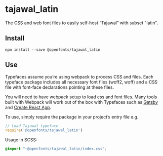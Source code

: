 
# tajawal_latin

The CSS and web font files to easily self-host “Tajawal” with subset "latin".

## Install

`npm install --save @openfonts/tajawal_latin`

## Use

Typefaces assume you’re using webpack to process CSS and files. Each typeface
package includes all necessary font files (woff2, woff) and a CSS file with
font-face declarations pointing at these files.

You will need to have webpack setup to load css and font files. Many tools built
with Webpack will work out of the box with Typefaces such as [Gatsby](https://github.com/gatsbyjs/gatsby)
and [Create React App](https://github.com/facebookincubator/create-react-app).

To use, simply require the package in your project’s entry file e.g.

```javascript
// Load Tajawal typeface
require('@openfonts/tajawal_latin')
```

Usage in SCSS:
```scss
@import "~@openfonts/tajawal_latin/index.css";
```
